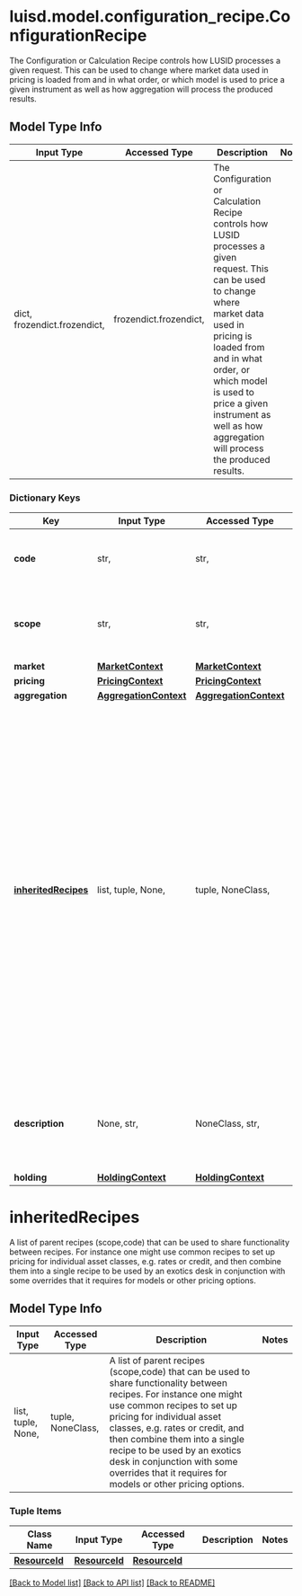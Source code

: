 # luisd.model.configuration_recipe.ConfigurationRecipe

The Configuration or Calculation Recipe controls how LUSID processes a given request.  This can be used to change where market data used in pricing is loaded from and in what order, or which model is used to  price a given instrument as well as how aggregation will process the produced results.

## Model Type Info
Input Type | Accessed Type | Description | Notes
------------ | ------------- | ------------- | -------------
dict, frozendict.frozendict,  | frozendict.frozendict,  | The Configuration or Calculation Recipe controls how LUSID processes a given request.  This can be used to change where market data used in pricing is loaded from and in what order, or which model is used to  price a given instrument as well as how aggregation will process the produced results. | 

### Dictionary Keys
Key | Input Type | Accessed Type | Description | Notes
------------ | ------------- | ------------- | ------------- | -------------
**code** | str,  | str,  | User given string name (code) to identify the recipe. | 
**scope** | str,  | str,  | The scope used when updating or inserting the Configuration Recipe. | 
**market** | [**MarketContext**](MarketContext.md) | [**MarketContext**](MarketContext.md) |  | [optional] 
**pricing** | [**PricingContext**](PricingContext.md) | [**PricingContext**](PricingContext.md) |  | [optional] 
**aggregation** | [**AggregationContext**](AggregationContext.md) | [**AggregationContext**](AggregationContext.md) |  | [optional] 
**[inheritedRecipes](#inheritedRecipes)** | list, tuple, None,  | tuple, NoneClass,  | A list of parent recipes (scope,code) that can be used to share functionality between recipes. For instance one might use common recipes to set up  pricing for individual asset classes, e.g. rates or credit, and then combine them into a single recipe to be used by an exotics desk in conjunction with  some overrides that it requires for models or other pricing options. | [optional] 
**description** | None, str,  | NoneClass, str,  | User can assign a description to understand more humanly the recipe. | [optional] 
**holding** | [**HoldingContext**](HoldingContext.md) | [**HoldingContext**](HoldingContext.md) |  | [optional] 

# inheritedRecipes

A list of parent recipes (scope,code) that can be used to share functionality between recipes. For instance one might use common recipes to set up  pricing for individual asset classes, e.g. rates or credit, and then combine them into a single recipe to be used by an exotics desk in conjunction with  some overrides that it requires for models or other pricing options.

## Model Type Info
Input Type | Accessed Type | Description | Notes
------------ | ------------- | ------------- | -------------
list, tuple, None,  | tuple, NoneClass,  | A list of parent recipes (scope,code) that can be used to share functionality between recipes. For instance one might use common recipes to set up  pricing for individual asset classes, e.g. rates or credit, and then combine them into a single recipe to be used by an exotics desk in conjunction with  some overrides that it requires for models or other pricing options. | 

### Tuple Items
Class Name | Input Type | Accessed Type | Description | Notes
------------- | ------------- | ------------- | ------------- | -------------
[**ResourceId**](ResourceId.md) | [**ResourceId**](ResourceId.md) | [**ResourceId**](ResourceId.md) |  | 

[[Back to Model list]](../../README.md#documentation-for-models) [[Back to API list]](../../README.md#documentation-for-api-endpoints) [[Back to README]](../../README.md)

